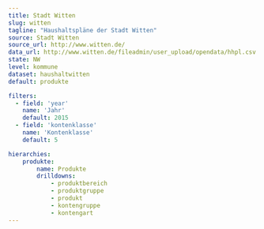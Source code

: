 ```yaml
---
title: Stadt Witten
slug: witten
tagline: "Haushaltspläne der Stadt Witten"
source: Stadt Witten
source_url: http://www.witten.de/
data_url: http://www.witten.de/fileadmin/user_upload/opendata/hhpl.csv
state: NW
level: kommune
dataset: haushaltwitten
default: produkte

filters:
  - field: 'year'
    name: 'Jahr'
    default: 2015
  - field: 'kontenklasse'
    name: 'Kontenklasse'
    default: 5

hierarchies:
    produkte:
        name: Produkte
        drilldowns:
            - produktbereich
            - produktgruppe
            - produkt
            - kontengruppe
            - kontengart
---
```

